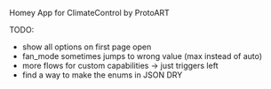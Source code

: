 Homey App for ClimateControl by ProtoART

TODO:
* show all options on first page open
* fan_mode sometimes jumps to wrong value (max instead of auto)
* more flows for custom capabilities -> just triggers left
* find a way to make the enums in JSON DRY
